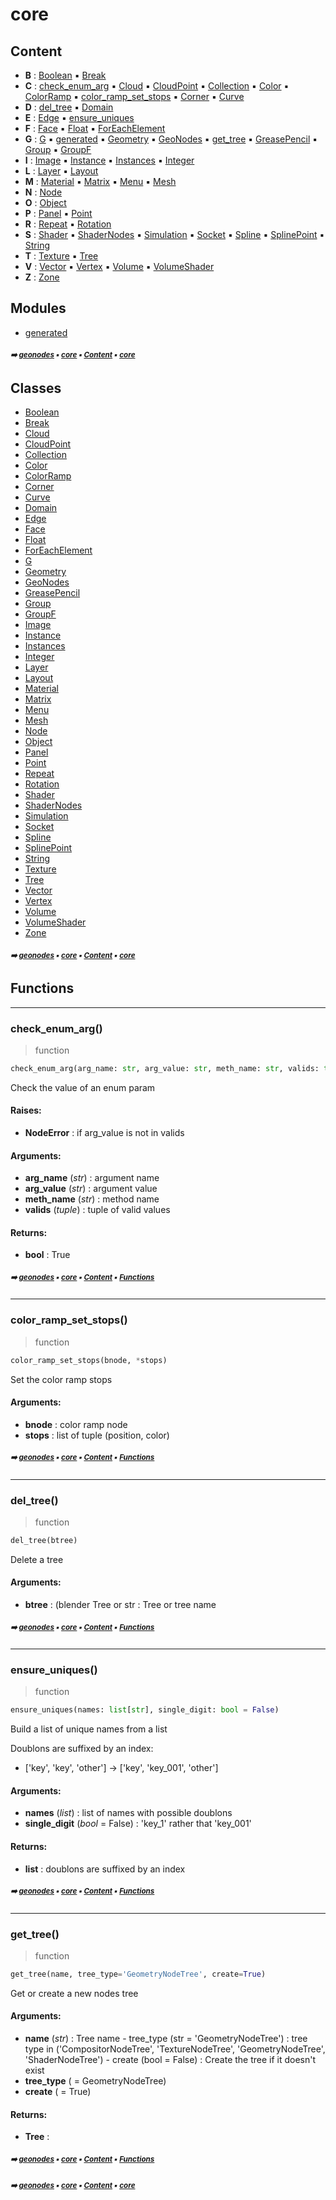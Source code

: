 # core



## Content

- **B** : [Boolean](boolean.md#boolean) :black_small_square: [Break](break.md#break)
- **C** : [check_enum_arg](core.md#check_enum_arg) :black_small_square: [Cloud](cloud.md#cloud) :black_small_square: [CloudPoint](cloudpoint.md#cloudpoint) :black_small_square: [Collection](collection.md#collection) :black_small_square: [Color](color.md#color) :black_small_square: [ColorRamp](colorramp.md#colorramp) :black_small_square: [color_ramp_set_stops](core.md#color_ramp_set_stops) :black_small_square: [Corner](corner.md#corner) :black_small_square: [Curve](curve.md#curve)
- **D** : [del_tree](core.md#del_tree) :black_small_square: [Domain](domain.md#domain)
- **E** : [Edge](edge.md#edge) :black_small_square: [ensure_uniques](core.md#ensure_uniques)
- **F** : [Face](face.md#face) :black_small_square: [Float](float.md#float) :black_small_square: [ForEachElement](foreachelement.md#foreachelement)
- **G** : [G](g.md#g) :black_small_square: [generated](generated.md#generated) :black_small_square: [Geometry](geometry.md#geometry) :black_small_square: [GeoNodes](geonodes.md#geonodes) :black_small_square: [get_tree](core.md#get_tree) :black_small_square: [GreasePencil](greasepencil.md#greasepencil) :black_small_square: [Group](group.md#group) :black_small_square: [GroupF](groupf.md#groupf)
- **I** : [Image](image.md#image) :black_small_square: [Instance](instance.md#instance) :black_small_square: [Instances](instances.md#instances) :black_small_square: [Integer](integer.md#integer)
- **L** : [Layer](layer.md#layer) :black_small_square: [Layout](layout.md#layout)
- **M** : [Material](material.md#material) :black_small_square: [Matrix](matrix.md#matrix) :black_small_square: [Menu](menu.md#menu) :black_small_square: [Mesh](mesh.md#mesh)
- **N** : [Node](node.md#node)
- **O** : [Object](object.md#object)
- **P** : [Panel](panel.md#panel) :black_small_square: [Point](point.md#point)
- **R** : [Repeat](repeat.md#repeat) :black_small_square: [Rotation](rotation.md#rotation)
- **S** : [Shader](shader.md#shader) :black_small_square: [ShaderNodes](shadernodes.md#shadernodes) :black_small_square: [Simulation](simulation.md#simulation) :black_small_square: [Socket](socket.md#socket) :black_small_square: [Spline](spline.md#spline) :black_small_square: [SplinePoint](splinepoint.md#splinepoint) :black_small_square: [String](string.md#string)
- **T** : [Texture](texture.md#texture) :black_small_square: [Tree](tree.md#tree)
- **V** : [Vector](vector.md#vector) :black_small_square: [Vertex](vertex.md#vertex) :black_small_square: [Volume](volume.md#volume) :black_small_square: [VolumeShader](volumeshader.md#volumeshader)
- **Z** : [Zone](zone.md#zone)

## Modules



- [generated](generated.md#generated)

##### <sub>:arrow_right: [geonodes](index.md#geonodes) :black_small_square: [core](core.md#core) :black_small_square: [Content](core.md#content) :black_small_square: [core](core.md#core)</sub>

## Classes



- [Boolean](boolean.md#boolean)
- [Break](break.md#break)
- [Cloud](cloud.md#cloud)
- [CloudPoint](cloudpoint.md#cloudpoint)
- [Collection](collection.md#collection)
- [Color](color.md#color)
- [ColorRamp](colorramp.md#colorramp)
- [Corner](corner.md#corner)
- [Curve](curve.md#curve)
- [Domain](domain.md#domain)
- [Edge](edge.md#edge)
- [Face](face.md#face)
- [Float](float.md#float)
- [ForEachElement](foreachelement.md#foreachelement)
- [G](g.md#g)
- [Geometry](geometry.md#geometry)
- [GeoNodes](geonodes.md#geonodes)
- [GreasePencil](greasepencil.md#greasepencil)
- [Group](group.md#group)
- [GroupF](groupf.md#groupf)
- [Image](image.md#image)
- [Instance](instance.md#instance)
- [Instances](instances.md#instances)
- [Integer](integer.md#integer)
- [Layer](layer.md#layer)
- [Layout](layout.md#layout)
- [Material](material.md#material)
- [Matrix](matrix.md#matrix)
- [Menu](menu.md#menu)
- [Mesh](mesh.md#mesh)
- [Node](node.md#node)
- [Object](object.md#object)
- [Panel](panel.md#panel)
- [Point](point.md#point)
- [Repeat](repeat.md#repeat)
- [Rotation](rotation.md#rotation)
- [Shader](shader.md#shader)
- [ShaderNodes](shadernodes.md#shadernodes)
- [Simulation](simulation.md#simulation)
- [Socket](socket.md#socket)
- [Spline](spline.md#spline)
- [SplinePoint](splinepoint.md#splinepoint)
- [String](string.md#string)
- [Texture](texture.md#texture)
- [Tree](tree.md#tree)
- [Vector](vector.md#vector)
- [Vertex](vertex.md#vertex)
- [Volume](volume.md#volume)
- [VolumeShader](volumeshader.md#volumeshader)
- [Zone](zone.md#zone)

##### <sub>:arrow_right: [geonodes](index.md#geonodes) :black_small_square: [core](core.md#core) :black_small_square: [Content](core.md#content) :black_small_square: [core](core.md#core)</sub>

## Functions



----------
### check_enum_arg()

> function

``` python
check_enum_arg(arg_name: str, arg_value: str, meth_name: str, valids: tuple) -> bool
```

Check the value of an enum param

#### Raises:
- **NodeError** : if arg_value is not in valids



#### Arguments:
- **arg_name** (_str_) : argument name
- **arg_value** (_str_) : argument value
- **meth_name** (_str_) : method name
- **valids** (_tuple_) : tuple of valid values



#### Returns:
- **bool** : True

##### <sub>:arrow_right: [geonodes](index.md#geonodes) :black_small_square: [core](core.md#core) :black_small_square: [Content](core.md#content) :black_small_square: [Functions](core.md#functions-2)</sub>

----------
### color_ramp_set_stops()

> function

``` python
color_ramp_set_stops(bnode, *stops)
```

Set the color ramp stops

#### Arguments:
- **bnode** : color ramp node
- **stops** : list of tuple (position, color)

##### <sub>:arrow_right: [geonodes](index.md#geonodes) :black_small_square: [core](core.md#core) :black_small_square: [Content](core.md#content) :black_small_square: [Functions](core.md#functions-2)</sub>

----------
### del_tree()

> function

``` python
del_tree(btree)
```

Delete a tree

#### Arguments:
- **btree** : (blender Tree or str : Tree or tree name

##### <sub>:arrow_right: [geonodes](index.md#geonodes) :black_small_square: [core](core.md#core) :black_small_square: [Content](core.md#content) :black_small_square: [Functions](core.md#functions-2)</sub>

----------
### ensure_uniques()

> function

``` python
ensure_uniques(names: list[str], single_digit: bool = False)
```

Build a list of unique names from a list

Doublons are suffixed by an index:
- ['key', 'key', 'other'] -> ['key', 'key_001', 'other']

#### Arguments:
- **names** (_list_) : list of names with possible doublons
- **single_digit** (_bool_ = False) : 'key_1' rather that 'key_001'



#### Returns:
- **list** : doublons are suffixed by an index

##### <sub>:arrow_right: [geonodes](index.md#geonodes) :black_small_square: [core](core.md#core) :black_small_square: [Content](core.md#content) :black_small_square: [Functions](core.md#functions-2)</sub>

----------
### get_tree()

> function

``` python
get_tree(name, tree_type='GeometryNodeTree', create=True)
```

Get or create a new nodes tree

#### Arguments:
- **name** (_str_) : Tree name - tree_type (str = 'GeometryNodeTree') : tree type in ('CompositorNodeTree', 'TextureNodeTree', 'GeometryNodeTree', 'ShaderNodeTree') - create (bool = False) : Create the tree if it doesn't exist
- **tree_type** ( = GeometryNodeTree)
- **create** ( = True)



#### Returns:
- **Tree** :

##### <sub>:arrow_right: [geonodes](index.md#geonodes) :black_small_square: [core](core.md#core) :black_small_square: [Content](core.md#content) :black_small_square: [Functions](core.md#functions-2)</sub>

##### <sub>:arrow_right: [geonodes](index.md#geonodes) :black_small_square: [core](core.md#core) :black_small_square: [Content](core.md#content) :black_small_square: [core](core.md#core)</sub>